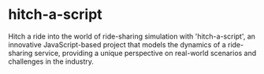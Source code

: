 # hitch-a-script

Hitch a ride into the world of ride-sharing simulation with 'hitch-a-script', an innovative JavaScript-based project
that models the dynamics of a ride-sharing service, providing a unique perspective on real-world scenarios and
challenges in the industry.
